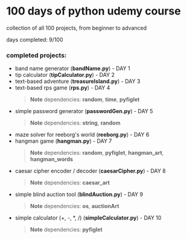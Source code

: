 # 100 days of python udemy course
collection of all 100 projects, from beginner to advanced

days completed: 9/100



### completed projects:
+ band name generator (**bandName.py**) - DAY 1
+ tip calculator (**tipCalculator.py**) - DAY 2
+ text-based adventure (**treasureIsland.py**) - DAY 3
+ text-based rps game (**rps.py**) - DAY 4
    > __Note__ dependencies: **random**, **time**, **pyfiglet**
+ simple password generator (**passwordGen.py**) - DAY 5
    > __Note__ dependencies: **string**, **random**
+ maze solver for reeborg's world (**reeborg.py**) - DAY 6
+ hangman game (**hangman.py**) - DAY 7
    > __Note__ dependencies: **random**, **pyfiglet**, **hangman_art**, **hangman_words**
+ caesar cipher encoder / decoder (**caesarCipher.py**) - DAY 8
    > __Note__ dependencies: **caesar_art**
+ simple blind auction tool (**blindAuction.py**) - DAY 9
    > __Note__ dependencies: **os**, **auctionArt**
+ simple calculator (+, -, *, /) (**simpleCalculator.py**) - DAY 10
    > __Note__ dependencies: **pyfiglet**